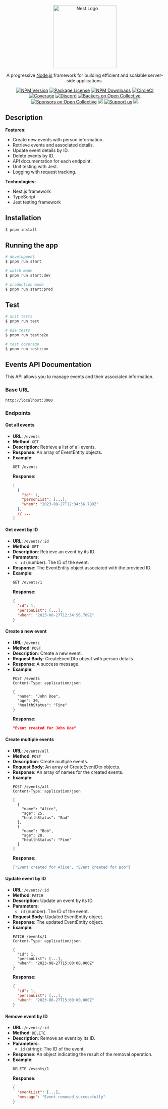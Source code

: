 <p align="center">
  <a href="http://nestjs.com/" target="blank"><img src="https://nestjs.com/img/logo-small.svg" width="200" alt="Nest Logo" /></a>
</p>

[circleci-image]: https://img.shields.io/circleci/build/github/nestjs/nest/master?token=abc123def456

[circleci-url]: https://circleci.com/gh/nestjs/nest

  <p align="center">A progressive <a href="http://nodejs.org" target="_blank">Node.js</a> framework for building efficient and scalable server-side applications.</p>
    <p align="center">
<a href="https://www.npmjs.com/~nestjscore" target="_blank"><img src="https://img.shields.io/npm/v/@nestjs/core.svg" alt="NPM Version" /></a>
<a href="https://www.npmjs.com/~nestjscore" target="_blank"><img src="https://img.shields.io/npm/l/@nestjs/core.svg" alt="Package License" /></a>
<a href="https://www.npmjs.com/~nestjscore" target="_blank"><img src="https://img.shields.io/npm/dm/@nestjs/common.svg" alt="NPM Downloads" /></a>
<a href="https://circleci.com/gh/nestjs/nest" target="_blank"><img src="https://img.shields.io/circleci/build/github/nestjs/nest/master" alt="CircleCI" /></a>
<a href="https://coveralls.io/github/nestjs/nest?branch=master" target="_blank"><img src="https://coveralls.io/repos/github/nestjs/nest/badge.svg?branch=master#9" alt="Coverage" /></a>
<a href="https://discord.gg/G7Qnnhy" target="_blank"><img src="https://img.shields.io/badge/discord-online-brightgreen.svg" alt="Discord"/></a>
<a href="https://opencollective.com/nest#backer" target="_blank"><img src="https://opencollective.com/nest/backers/badge.svg" alt="Backers on Open Collective" /></a>
<a href="https://opencollective.com/nest#sponsor" target="_blank"><img src="https://opencollective.com/nest/sponsors/badge.svg" alt="Sponsors on Open Collective" /></a>
  <a href="https://paypal.me/kamilmysliwiec" target="_blank"><img src="https://img.shields.io/badge/Donate-PayPal-ff3f59.svg"/></a>
    <a href="https://opencollective.com/nest#sponsor"  target="_blank"><img src="https://img.shields.io/badge/Support%20us-Open%20Collective-41B883.svg" alt="Support us"></a>
  <a href="https://twitter.com/nestframework" target="_blank"><img src="https://img.shields.io/twitter/follow/nestframework.svg?style=social&label=Follow"></a>
</p>
  <!--[![Backers on Open Collective](https://opencollective.com/nest/backers/badge.svg)](https://opencollective.com/nest#backer)
  [![Sponsors on Open Collective](https://opencollective.com/nest/sponsors/badge.svg)](https://opencollective.com/nest#sponsor)-->

## Description

**Features:**
- Create new events with person information.
- Retrieve events and associated details.
- Update event details by ID.
- Delete events by ID.
- API documentation for each endpoint.
- Unit testing with Jest.
- Logging with request tracking.

**Technologies:**
- Nest.js framework
- TypeScript
- Jest testing framework

## Installation

```bash
$ pnpm install
```

## Running the app

```bash
# development
$ pnpm run start

# watch mode
$ pnpm run start:dev

# production mode
$ pnpm run start:prod
```

## Test

```bash
# unit tests
$ pnpm run test

# e2e tests
$ pnpm run test:e2e

# test coverage
$ pnpm run test:cov
```

## Events API Documentation

This API allows you to manage events and their associated information.

### Base URL

`http://localhost:3000`

### Endpoints

#### Get all events

- **URL**: `/events`
- **Method**: `GET`
- **Description**: Retrieve a list of all events.
- **Response**: An array of EventEntity objects.
- **Example**:
  ```http
  GET /events
  ```
  **Response**:
  ```json
  [
    {
      "id": 1,
      "personList": [...],
      "when": "2023-08-27T12:34:56.789Z"
    },
    // ...
  ]
  ```

#### Get event by ID

- **URL**: `/events/:id`
- **Method**: `GET`
- **Description**: Retrieve an event by its ID.
- **Parameters**:
    - `id` (number): The ID of the event.
- **Response**: The EventEntity object associated with the provided ID.
- **Example**:
  ```http
  GET /events/1
  ```
  **Response**:
  ```json
  {
    "id": 1,
    "personList": [...],
    "when": "2023-08-27T12:34:56.789Z"
  }
  ```

#### Create a new event

- **URL**: `/events`
- **Method**: `POST`
- **Description**: Create a new event.
- **Request Body**: CreateEventDto object with person details.
- **Response**: A success message.
- **Example**:
  ```http
  POST /events
  Content-Type: application/json

  {
    "name": "John Doe",
    "age": 30,
    "healthStatus": "Fine"
  }
  ```
  **Response**:
  ```json
  "Event created for John Doe"
  ```

#### Create multiple events

- **URL**: `/events/all`
- **Method**: `POST`
- **Description**: Create multiple events.
- **Request Body**: An array of CreateEventDto objects.
- **Response**: An array of names for the created events.
- **Example**:
  ```http
  POST /events/all
  Content-Type: application/json

  [
    {
      "name": "Alice",
      "age": 25,
      "healthStatus": "Bad"
    },
    {
      "name": "Bob",
      "age": 28,
      "healthStatus": "Fine"
    }
  ]
  ```
  **Response**:
  ```json
  ["Event created for Alice", "Event created for Bob"]
  ```

#### Update event by ID

- **URL**: `/events/:id`
- **Method**: `PATCH`
- **Description**: Update an event by its ID.
- **Parameters**:
    - `id` (number): The ID of the event.
- **Request Body**: Updated EventEntity object.
- **Response**: The updated EventEntity object.
- **Example**:
  ```http
  PATCH /events/1
  Content-Type: application/json

  {
    "id": 1,
    "personList": [...],
    "when": "2023-08-27T15:00:00.000Z"
  }
  ```
  **Response**:
  ```json
  {
    "id": 1,
    "personList": [...],
    "when": "2023-08-27T15:00:00.000Z"
  }
  ```

#### Remove event by ID

- **URL**: `/events/:id`
- **Method**: `DELETE`
- **Description**: Remove an event by its ID.
- **Parameters**:
    - `id` (string): The ID of the event.
- **Response**: An object indicating the result of the removal operation.
- **Example**:
  ```http
  DELETE /events/1
  ```
  **Response**:
  ```json
  {
    "eventList": [...],
    "message": "Event removed successfully"
  }
  ```

